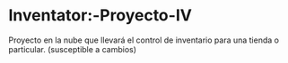 # Inventator:-Proyecto-IV
Proyecto en la nube que llevará el control de inventario para una tienda o particular. (susceptible a cambios)
